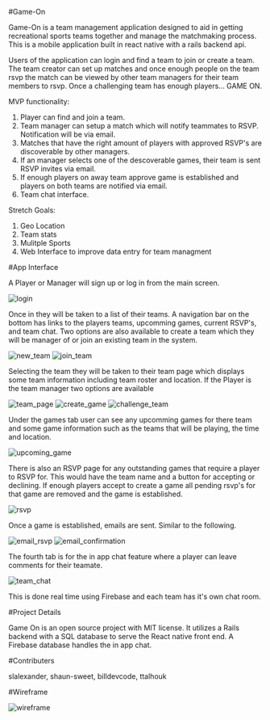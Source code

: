 #Game-On

Game-On is a team management application designed to aid in getting recreational sports teams together and manage the matchmaking process. This is a mobile application built in react native with a rails backend api.  

Users of the application can login and find a team to join or create a team.  The team creator can set up matches and once enough people on the team rsvp the match can be viewed by other team managers for their team members to rsvp. Once a challenging team has enough players... GAME ON.

MVP functionality:

1. Player can find and join a team.
2. Team manager can setup a match which will notify teammates to RSVP.  Notification will be via email.
3. Matches that have the right amount of players with approved RSVP's are discoverable by other managers.
4. If an manager selects one of the descoverable games, their team is sent RSVP invites via email.
5. If enough players on away team approve game is established and players on both teams are notified via email.
6. Team chat interface.

Stretch Goals:

1. Geo Location
2. Team stats
3. Mulitple Sports
4. Web Interface to improve data entry for team managment

#App Interface

A Player or Manager will sign up or log in from the main screen.

![login](/imgs/login.png)

Once in they will be taken to a list of their teams.  A navigation bar on the bottom has links to the players teams, upcomming games, current RSVP's, and team chat.  Two options are also available to create a team which they will be manager of or join an existing team in the system.

![new_team](/imgs/new_team_page.png) 
![join_team](/imgs/join_team.png)

Selecting the team they will be taken to their team page which displays some team information including team roster and location.  If the Player is the team manager two options are available 

![team_page](/imgs/team_page_as_manager.png) 
![create_game](/imgs/create_game_screen.png)
![challenge_team](/imgs/challenge_team.png) 

Under the games tab user can see any upcomming games for there team and some game information such as the teams that will be playing, the time and location.

![upcoming_game](/imgs/upcoming_game.png)

There is also an RSVP page for any outstanding games that require a player to RSVP for.  This would have the team name and a button for accepting or declining.  If enough players accept to create a game all pending rsvp's for that game are removed and the game is established.

![rsvp](/imgs/rsvp_page.png)

Once a game is established, emails are sent. Similar to the following.

![email_rsvp](/imgs/rsvp_email.png)
![email_confirmation](/imgs/game_confirmation_email.png)

The fourth tab is for the in app chat feature where a player can leave comments for their teamate.

![team_chat](/imgs/team_chat.png)

This is done real time using Firebase and each team has it's own chat room.

#Project Details

Game On is an open source project with MIT license.  It utilizes a Rails backend with a SQL database to serve the React native front end.  A Firebase database handles the in app chat.  

#Contributers

slalexander, shaun-sweet, billdevcode, ttalhouk

#Wireframe

![wireframe](/imgs/game_on.gif)

